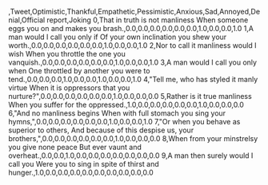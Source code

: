 ,Tweet,Optimistic,Thankful,Empathetic,Pessimistic,Anxious,Sad,Annoyed,Denial,Official report,Joking
0,That in truth is not manliness When someone eggs you on and makes you brash.,0.0,0.0,0.0,0.0,0.0,0.0,1.0,0.0,0.0,1.0
1,A man would I call you only if Of your own inclination you shew your worth.,0.0,0.0,0.0,0.0,0.0,0.0,1.0,0.0,0.0,1.0
2,Nor to call it manliness would I wish When you throttle the one you vanquish.,0.0,0.0,0.0,0.0,0.0,0.0,1.0,0.0,0.0,1.0
3,A man would I call you only when One throttled by another you were to tend.,0.0,0.0,0.0,1.0,0.0,0.0,1.0,0.0,0.0,1.0
4,"Tell me, who has styled it manly virtue When it is oppressors that you nurture?",0.0,0.0,0.0,0.0,0.0,0.0,1.0,0.0,0.0,0.0
5,Rather is it true manliness When you suffer for the oppressed.,1.0,0.0,0.0,0.0,0.0,0.0,1.0,0.0,0.0,0.0
6,"And no manliness begins When with full stomach you sing your hymns,",0.0,0.0,0.0,0.0,0.0,0.0,1.0,0.0,0.0,1.0
7,"Or when you behave as superior to others, And because of this despise us, your brothers,",0.0,0.0,0.0,0.0,0.0,0.0,1.0,0.0,0.0,0.0
8,When from your minstrelsy you give none peace But ever vaunt and overheat.,0.0,0.0,1.0,0.0,0.0,0.0,0.0,0.0,0.0,0.0
9,A man then surely would I call you Were you to sing in spite of thirst and hunger.,1.0,0.0,0.0,0.0,0.0,0.0,0.0,0.0,0.0,0.0
